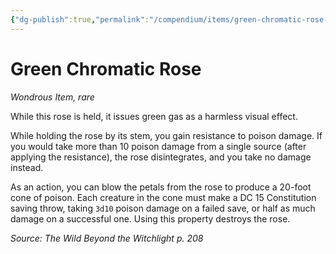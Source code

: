 ```yaml
---
{"dg-publish":true,"permalink":"/compendium/items/green-chromatic-rose-wbtw/","tags":["compendium/src/5e/wbtw","item/rarity/rare","item/wondrous"]}
---
```


# Green Chromatic Rose
*Wondrous Item, rare*  


While this rose is held, it issues green gas as a harmless visual effect.

While holding the rose by its stem, you gain resistance to poison damage. If you would take more than 10 poison damage from a single source (after applying the resistance), the rose disintegrates, and you take no damage instead.

As an action, you can blow the petals from the rose to produce a 20-foot cone of poison. Each creature in the cone must make a DC 15 Constitution saving throw, taking `3d10` poison damage on a failed save, or half as much damage on a successful one. Using this property destroys the rose.

*Source: The Wild Beyond the Witchlight p. 208*